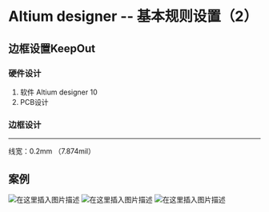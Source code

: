 ﻿---
categories:  #分类
    - AD
    - PCB
    - 嵌入式
tags:   #标签
    - AD
    - PCB
    - 嵌入式
---
# Altium designer -- 基本规则设置（2）
<!-- more -->
## 边框设置KeepOut
### 硬件设计
1. 软件 Altium designer 10
2. PCB设计

### 边框设计
- - - - - - - - - - - - - - - - - - - - - - - -
线宽：0.2mm （7.874mil）

## 案例
![在这里插入图片描述](https://img-blog.csdnimg.cn/20200331124047506.png?x-oss-process=image/watermark,type_ZmFuZ3poZW5naGVpdGk,shadow_10,text_aHR0cHM6Ly9ibG9nLmNzZG4ubmV0L3dlaXhpbl80MzU5OTM5MA==,size_16,color_FFFFFF,t_70#pic_center)
![在这里插入图片描述](https://img-blog.csdnimg.cn/20200331124056184.png?x-oss-process=image/watermark,type_ZmFuZ3poZW5naGVpdGk,shadow_10,text_aHR0cHM6Ly9ibG9nLmNzZG4ubmV0L3dlaXhpbl80MzU5OTM5MA==,size_16,color_FFFFFF,t_70#pic_center)
![在这里插入图片描述](https://img-blog.csdnimg.cn/20200331124104636.png?x-oss-process=image/watermark,type_ZmFuZ3poZW5naGVpdGk,shadow_10,text_aHR0cHM6Ly9ibG9nLmNzZG4ubmV0L3dlaXhpbl80MzU5OTM5MA==,size_16,color_FFFFFF,t_70#pic_center)

